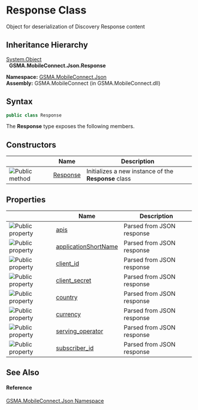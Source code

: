 Response Class
==============
Object for deserialization of Discovery Response content


Inheritance Hierarchy
---------------------
[System.Object][1]  
  **GSMA.MobileConnect.Json.Response**  

**Namespace:** [GSMA.MobileConnect.Json][2]  
**Assembly:** GSMA.MobileConnect (in GSMA.MobileConnect.dll)

Syntax
------

```csharp
public class Response
```

The **Response** type exposes the following members.


Constructors
------------

                 | Name          | Description                                          
---------------- | ------------- | ---------------------------------------------------- 
![Public method] | [Response][3] | Initializes a new instance of the **Response** class 


Properties
----------

                   | Name                      | Description               
------------------ | ------------------------- | ------------------------- 
![Public property] | [apis][4]                 | Parsed from JSON response 
![Public property] | [applicationShortName][5] | Parsed from JSON response 
![Public property] | [client_id][6]            | Parsed from JSON response 
![Public property] | [client_secret][7]        | Parsed from JSON response 
![Public property] | [country][8]              | Parsed from JSON response 
![Public property] | [currency][9]             | Parsed from JSON response 
![Public property] | [serving_operator][10]    | Parsed from JSON response 
![Public property] | [subscriber_id][11]       | Parsed from JSON response 


See Also
--------

#### Reference
[GSMA.MobileConnect.Json Namespace][2]  

[1]: http://msdn.microsoft.com/en-us/library/e5kfa45b
[2]: ../README.md
[3]: _ctor.md
[4]: apis.md
[5]: applicationShortName.md
[6]: client_id.md
[7]: client_secret.md
[8]: country.md
[9]: currency.md
[10]: serving_operator.md
[11]: subscriber_id.md
[12]: ../../_icons/Help.png
[Public method]: ../../_icons/pubmethod.gif "Public method"
[Public property]: ../../_icons/pubproperty.gif "Public property"